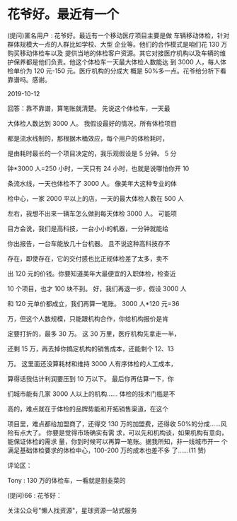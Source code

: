 # 花爷好。最近有一个

(提问)匿名用户 : 花爷好。最近有一个移动医疗项目主要是做 车辆移动体检，针对群体规模大一点的人群比如学校、大型 企业等。他们的合作模式是咱们花 130 万购买移动体检车以及 提供当地的体检客户资源。其它对接医疗机构以及车辆的维 护保养都是他们负责。他这个体检车一天最大体检人数能达 到 3000 人，每人体检单价为 120 元-150 元。医疗机构的分成大 概是 50%多一点。花爷给分析下看靠谱吗。感谢。

2019-10-12

回答：靠不靠谱，算笔账就清楚。 先说这个体检车，一天最

大体检人数达到 3000 人。 我假设最好的情况，所有体检项目

都是流水线制的，那根据木桶效应，每个用户的体检耗时，

是由耗时最长的一个项目决定的，我乐观假设是 5 分钟。 5 分

钟*3000 人=250 小时，一天只有 24 小时，也就是说哪怕你开 10

条流水线，一天也体检不了 3000 人。 像美年大这种专业的体

检中心，一家 2000 平以上的店，一天的最大体检人数在 500 人

左右，我想不出来一辆车怎么做到每天体检 3000 人。 可能项

目方会说，我们是高科技，一台小小的机器，一分钟就能给

你出报告，一台车能放几十台机器。 且不说这种高科技存不

存在，即使存在，它的交付感也比正规体检差了太多，卖不

出 120 元的价钱。你要知道美年大最便宜的入职体检，检查近

10 个项目，也才 100 块不到。 好，我们再退一步，假设 3000 人

和 120 元单价都成立，我们再算一笔账。 3000 人*120 元=36

万，但这个人数规模，只能跟机构合作，你给机构报价是肯

定要打折的，最多 30 万。 这 30 万里，医疗机构先拿走一半，

还剩 15 万，再去掉你搞定机构的销售成本，还能剩个 12、13

万。 这里面还没算耗材和维持 3000 人有序体检的人工成本，

算得话我估计利润要压到 10 万以下。 最后你再估算一下，你

们城市能有几家 3000 人以上的机构…… 体检的技术门槛是不

高的，难点就在于体检的品牌势能和开拓销售渠道，在这个

项目里，难点都给加盟商了，还得交 130 万的加盟费，还得收 50%的分成……风险有点大了。 你要是觉得市场确实有需 求，可以先和机构谈，如果机构有意向，能保证体检的需求 量，你到时候可以再算一笔账。据我所知，非一线城市开一 个满足基础体检要求的体检中心，100-200 万的成本也差不多 了……(11 赞)

评论区：

Tony : 130 万的体检车，一看就是割韭菜的

(提问)66 : 花爷好：

关注公众号"懒人找资源"，星球资源一站式服务